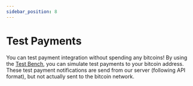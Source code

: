 ```yaml
---
sidebar_position: 8
---
```


# Test Payments

You can test payment integration without spending any bitcoins! By using the <a href="https://stagingtest.blockonomics.co/dashboard#/test-bench" target="_blank">Test Bench</a>, you can simulate test payments to your bitcoin address. These test payment notifications are send from our server (following API format), but not actually sent to the bitcoin network.


